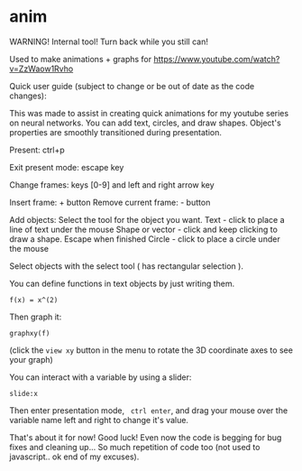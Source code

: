 # anim

WARNING! Internal tool! Turn back while you still can!

Used to make animations + graphs for https://www.youtube.com/watch?v=ZzWaow1Rvho

Quick user guide (subject to change or be out of date as the code changes):

This was made to assist in creating quick animations for my youtube series on neural networks. You can add text, circles, and draw shapes. Object's properties are smoothly transitioned during presentation. 


Present: ctrl+p

Exit present mode: escape key

Change frames: keys [0-9] and left and right arrow key

Insert frame: + button
Remove current frame: - button

Add objects:
  Select the tool for the object you want.
  Text - click to place a line of text under the mouse
  Shape or vector - click and keep clicking to draw a shape. Escape when finished
  Circle - click to place a circle under the mouse

Select objects with the select tool ( has rectangular selection ).

You can define functions in text objects by just writing them.

<code>f(x) = x^(2)</code>

Then graph it:

<code>graphxy(f)</code>

(click the <code>view xy</code> button in the menu to rotate the 3D coordinate axes to see your graph)

You can interact with a variable by using a slider:

<code>slide:x</code>

Then enter presentation mode, <code> ctrl enter</code>, and drag your mouse over the variable name left and right to change it's value. 

That's about it for now! Good luck! Even now the code is begging for bug fixes and cleaning up... So much repetition of code too (not used to javascript.. ok end of my excuses). 
